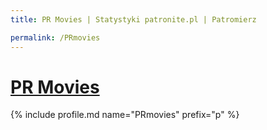 ```yaml
---
title: PR Movies | Statystyki patronite.pl | Patromierz

permalink: /PRmovies
---
```


# [PR Movies](https://patronite.pl/PRmovies)

{% include profile.md name="PRmovies" prefix="p" %}
